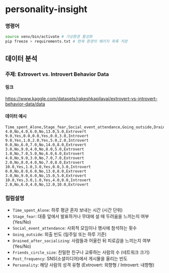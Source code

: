 # personality-insight

### 명령어
```bash
source venv/bin/activate # 가상환경 활성화
pip freeze > requirements.txt # 현재 환경의 패키지 목록 저장
```

## 데이터 분석
### 주제: Extrovert vs. Introvert Behavior Data
#### 링크
https://www.kaggle.com/datasets/rakeshkapilavai/extrovert-vs-introvert-behavior-data/data

#### 데이터 예시
```
Time_spent_Alone,Stage_fear,Social_event_attendance,Going_outside,Drained_after_socializing,Friends_circle_size,Post_frequency,Personality
4.0,No,4.0,6.0,No,13.0,5.0,Extrovert
9.0,Yes,0.0,0.0,Yes,0.0,3.0,Introvert
9.0,Yes,1.0,2.0,Yes,5.0,2.0,Introvert
0.0,No,6.0,7.0,No,14.0,8.0,Extrovert
3.0,No,9.0,4.0,No,8.0,5.0,Extrovert
1.0,No,7.0,5.0,No,6.0,6.0,Extrovert
4.0,No,9.0,3.0,No,7.0,7.0,Extrovert
2.0,No,8.0,4.0,No,7.0,8.0,Extrovert
10.0,Yes,1.0,3.0,Yes,0.0,3.0,Introvert
0.0,No,8.0,6.0,No,13.0,8.0,Extrovert
3.0,No,9.0,6.0,No,15.0,5.0,Extrovert
10.0,Yes,3.0,1.0,Yes,4.0,0.0,Introvert
2.0,No,6.0,4.0,No,12.0,10.0,Extrovert
```

### 컬럼설명

- `Time_spent_Alone`: 하루 평균 혼자 보내는 시간 (시간 단위)
- `Stage_fear`: 대중 앞에서 발표하거나 무대에 설 때 두려움을 느끼는지 여부 (Yes/No)
- `Social_event_attendance`: 사회적 모임이나 행사에 참석하는 횟수
- `Going_outside`: 외출 빈도 (일주일 또는 하루 기준)
- `Drained_after_socializing`: 사람들과 어울린 뒤 피로감을 느끼는지 여부 (Yes/No)
- `Friends_circle_size`: 친밀한 친구나 교류하는 사람의 수 (네트워크 크기)
- `Post_frequency`: SNS(소셜미디어)에서 게시물을 올리는 빈도
- `Personality`: 해당 사람의 성격 유형 (Extrovert: 외향형 / Introvert: 내향형)
